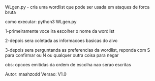 WLgen.py - cria uma wordlist que pode ser usada em ataques de forca bruta

como executar: python3 WLgen.py


1-primeiramente voce ira escolher o nome da wordlist

2-depois sera coletada as informacoes basicas do alvo

3-depois sera perguntanda as preferencias da wordlist, reponda com S para
confirmar ou N ou qualquer outra coisa para negar

obs: opcoes emitidas da ordem de escolha nao serao escritas

Autor: maahzodd Versao: V1.0
